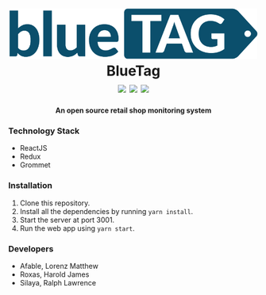 <h1 align="center">
  <img src="./src/stylesheets/logo/bt_original.png" alt="icon" width="500px" />
  <br/>
  BlueTag
  <br/>
  <img src="https://img.shields.io/badge/status-development-yellow.svg" />
  <img src="https://img.shields.io/badge/node-v8.3.0-green.svg" />
  <img src="https://img.shields.io/badge/react-v^15.6.1-green.svg" />
  <br/>
</h1>
<h4 align="center">An open source retail shop monitoring system</h4>

### Technology Stack
* ReactJS
* Redux
* Grommet

### Installation
1. Clone this repository.
2. Install all the dependencies by running `yarn install`.
3. Start the server at port 3001.
4. Run the web app using `yarn start`.

### Developers
* Afable, Lorenz Matthew
* Roxas, Harold James
* Silaya, Ralph Lawrence
